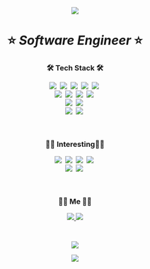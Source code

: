 <p align="center">
	<img src="https://capsule-render.vercel.app/api?type=soft&color=auto&height=150&section=header&text=Seohuih%20Park&fontSize=70&animation=twinkling"/>
</p>

#### <h1 align="center"> ⭐ _Software Engineer_ ⭐ </h1>
	
<h3 align="center"> 🛠 Tech Stack 🛠 </h3>

<p align="center">
	<img src="https://img.shields.io/badge/Kotlin-0095D5?style=flat-square&logo=Kotlin&logoColor=white"/>&nbsp
	<img src="https://img.shields.io/badge/Java-007396?style=flat-square&logo=Java&logoColor=white"/>&nbsp
	<img src="https://img.shields.io/badge/JavaScript-F7DF1E?style=flat-square&logo=javascript&logoColor=white"/>&nbsp 
	<img src="https://img.shields.io/badge/C-A8B9CC?style=flat-square&logo=C&logoColor=white"/>&nbsp
	<img src="https://img.shields.io/badge/C++-00599C?style=flat-square&logo=C%2B%2B&logoColor=white"/>&nbsp
	<br>
	<img src="https://img.shields.io/badge/MySQL-4479A1?style=flat-square&logo=MySql&logoColor=white"/>&nbsp
	<img src="https://img.shields.io/badge/MsSQL-CC2927?style=flat-square&logo=Microsoft-SQL-Server&logoColor=white"/>&nbsp
	<img src="https://img.shields.io/badge/Oracle-F80000?style=flat-square&logo=Oracle&logoColor=white"/>&nbsp
	<img src="https://img.shields.io/badge/DynamoDB-4053D6?style=flat-square&logo=Amazon-DynamoDB&logoColor=white"/>&nbsp
	<br>
	<img src="https://img.shields.io/badge/SpringBoot-6DB33F?style=flat-square&logo=Spring&logoColor=white"/>&nbsp
	<img src="https://img.shields.io/badge/React-61DAFB?style=flat-square&logo=React&logoColor=white"/>&nbsp
	<br>
	<img src="https://img.shields.io/badge/AWS-232F3E?style=flat-square&logo=amazon-aws&logoColor=white"/>&nbsp 
	<img src="https://img.shields.io/badge/Elasticsearch-005571?style=flat-square&logo=elasticsearch&logoColor=white"/>&nbsp 
</p>
<br>

<h3 align="center">✍🏻 Interesting✍🏻</h3>

<p align="center">
	<img src="https://img.shields.io/badge/Python-3776AB?style=flat-square&logo=Python&logoColor=white"/>&nbsp
	<img src="https://img.shields.io/badge/TypeScript-3178C6?style=flat-square&logo=TypeScript&logoColor=white"/>&nbsp
	<img src="https://img.shields.io/badge/Go-00ADD8?style=flat-square&logo=Go&logoColor=white"/>&nbsp
	<img src="https://img.shields.io/badge/Scala-DC322F?style=flat-square&logo=Scala&logoColor=white"/>&nbsp
	<br>
	<img src="https://img.shields.io/badge/Unity-000000?style=flat-square&logo=Unity&logoColor=white"/>&nbsp
	<img src="https://img.shields.io/badge/UnrealEngine-313131?style=flat-square&logo=Unreal-Engine&logoColor=white"/>&nbsp
</p>
<br>

<h3 align="center">🧙🏻 Me 🧙🏻</h3>

<p align="center">
	<a href="https://shplab.tistory.com"><img src="http://img.shields.io/badge/-Tech%20Blog-655ced?style=flat-square&logo=Blogger&link=https://shplab.tistory.com"/>
	</a>
	<a href="mailto:parkseohuinim@gmail.com"><img src="https://img.shields.io/badge/Gmail-d14836?style=flat-square&logo=Gmail&logoColor=white&link=parkseohuinim@gmail.com"/>
	</a>
</p>
<br>
	
<p align="center">
	<a href="https://hits.seeyoufarm.com">
		<img src="https://hits.seeyoufarm.com/api/count/incr/badge.svg?url=https%3A%2F%2Fgithub.com%2Fparkseohuinim&count_bg=%23743DC8&title_bg=%23555555&icon=&icon_color=%23E7E7E7&title=hits&edge_flat=false"/>
	</a>
</p>

<p align="center">
	<a href="https://github.com/anuraghazra/github-readme-stats">
		<img align="center" src="https://github-readme-stats.vercel.app/api?username=parkseohuinim&show_icons=true&theme=dracula"/>
	</a>
</p>
